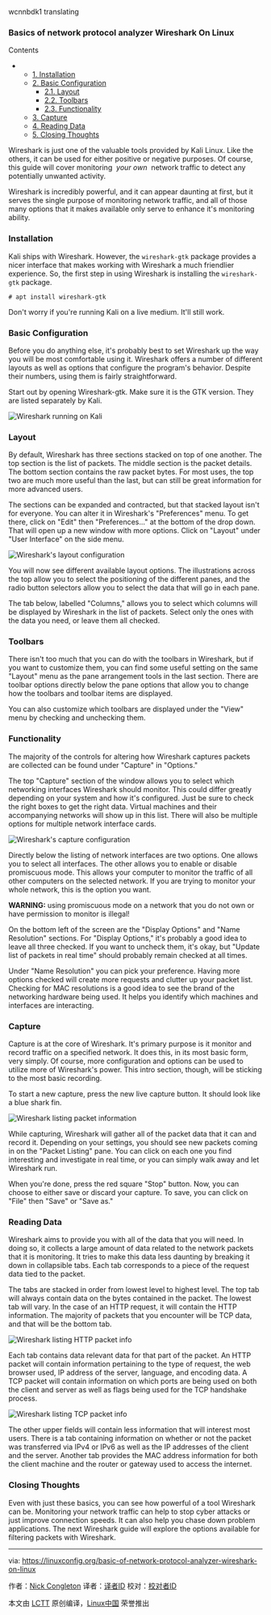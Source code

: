 wcnnbdk1 translating
### Basics of network protocol analyzer Wireshark On Linux


Contents

*   *   [1. Installation][4]
    *   [2. Basic Configuration][5]
        *   [2.1. Layout][1]
        *   [2.2. Toolbars][2]
        *   [2.3. Functionality][3]
    *   [3. Capture][6]
    *   [4. Reading Data][7]
    *   [5. Closing Thoughts][8]

Wireshark is just one of the valuable tools provided by Kali Linux. Like the others, it can be used for either positive or negative purposes. Of course, this guide will cover monitoring  _your own_  network traffic to detect any potentially unwanted activity. 

Wireshark is incredibly powerful, and it can appear daunting at first, but it serves the single purpose of monitoring network traffic, and all of those many options that it makes available only serve to enhance it's monitoring ability.

### Installation

Kali ships with Wireshark. However, the `wireshark-gtk` package provides a nicer interface that makes working with Wireshark a much friendlier experience. So, the first step in using Wireshark is installing the `wireshark-gtk` package.
```
# apt install wireshark-gtk
```
Don't worry if you're running Kali on a live medium. It'll still work.

### Basic Configuration

Before you do anything else, it's probably best to set Wireshark up the way you will be most comfortable using it. Wireshark offers a number of different layouts as well as options that configure the program's behavior. Despite their numbers, using them is fairly straightforward. 

Start out by opening Wireshark-gtk. Make sure it is the GTK version. They are listed separately by Kali.


 ![Wireshark running on Kali](https://linuxconfig.org/images/wireshark-start.jpg?58a2b879) 


### Layout

By default, Wireshark has three sections stacked on top of one another. The top section is the list of packets. The middle section is the packet details. The bottom section contains the raw packet bytes. For most uses, the top two are much more useful than the last, but can still be great information for more advanced users. 

The sections can be expanded and contracted, but that stacked layout isn't for everyone. You can alter it in Wireshark's "Preferences" menu. To get there, click on "Edit" then "Preferences..." at the bottom of the drop down. That will open up a new window with more options. Click on "Layout" under "User Interface" on the side menu. 


 ![Wireshark's layout configuration](https://linuxconfig.org/images/wireshark-layouts.jpg?58a2b879) 


You will now see different available layout options. The illustrations across the top allow you to select the positioning of the different panes, and the radio button selectors allow you to select the data that will go in each pane. 

The tab below, labelled "Columns," allows you to select which columns will be displayed by Wireshark in the list of packets. Select only the ones with the data you need, or leave them all checked.

### Toolbars

There isn't too much that you can do with the toolbars in Wireshark, but if you want to customize them, you can find some useful setting on the same "Layout" menu as the pane arrangement tools in the last section. There are toolbar options directly below the pane options that allow you to change how the toolbars and toolbar items are displayed. 

You can also customize which toolbars are displayed under the "View" menu by checking and unchecking them.

### Functionality

The majority of the controls for altering how Wireshark captures packets are collected can be found under "Capture" in "Options." 

The top "Capture" section of the window allows you to select which networking interfaces Wireshark should monitor. This could differ greatly depending on your system and how it's configured. Just be sure to check the right boxes to get the right data. Virtual machines and their accompanying networks will show up in this list. There will also be multiple options for multiple network interface cards. 


 ![Wireshark's capture configuration](https://linuxconfig.org/images/wireshark-capture-config.jpg?58a2b879) 


Directly below the listing of network interfaces are two options. One allows you to select all interfaces. The other allows you to enable or disable promiscuous mode. This allows your computer to monitor the traffic of all other computers on the selected network. If you are trying to monitor your whole network, this is the option you want. 

**WARNING:** using promiscuous mode on a network that you do not own or have permission to monitor is illegal! 

On the bottom left of the screen are the "Display Options" and "Name Resolution" sections. For "Display Options," it's probably a good idea to leave all three checked. If you want to uncheck them, it's okay, but "Update list of packets in real time" should probably remain checked at all times. 

Under "Name Resolution" you can pick your preference. Having more options checked will create more requests and clutter up your packet list. Checking for MAC resolutions is a good idea to see the brand of the networking hardware being used. It helps you identify which machines and interfaces are interacting.

### Capture

Capture is at the core of Wireshark. It's primary purpose is it monitor and record traffic on a specified network. It does this, in its most basic form, very simply. Of course, more configuration and options can be used to utilize more of Wireshark's power. This intro section, though, will be sticking to the most basic recording. 

To start a new capture, press the new live capture button. It should look like a blue shark fin. 


 ![Wireshark listing packet information](https://linuxconfig.org/images/wireshark-packet-list.jpg?58a2b879) 


While capturing, Wireshark will gather all of the packet data that it can and record it. Depending on your settings, you should see new packets coming in on the "Packet Listing" pane. You can click on each one you find interesting and investigate in real time, or you can simply walk away and let Wireshark run. 

When you're done, press the red square "Stop" button. Now, you can choose to either save or discard your capture. To save, you can click on "File" then "Save" or "Save as."

### Reading Data

Wireshark aims to provide you with all of the data that you will need. In doing so, it collects a large amount of data related to the network packets that it is monitoring. It tries to make this data less daunting by breaking it down in collapsible tabs. Each tab corresponds to a piece of the request data tied to the packet. 

The tabs are stacked in order from lowest level to highest level. The top tab will always contain data on the bytes contained in the packet. The lowest tab will vary. In the case of an HTTP request, it will contain the HTTP information. The majority of packets that you encounter will be TCP data, and that will be the bottom tab. 


 ![Wireshark listing HTTP packet info](https://linuxconfig.org/images/wireshark-packet-info-http.jpg?58a2b879) 


Each tab contains data relevant data for that part of the packet. An HTTP packet will contain information pertaining to the type of request, the web browser used, IP address of the server, language, and encoding data. A TCP packet will contain information on which ports are being used on both the client and server as well as flags being used for the TCP handshake process. 


 ![Wireshark listing TCP packet info](https://linuxconfig.org/images/wireshark-packet-info-tcp.jpg?58a2b879) 


The other upper fields will contain less information that will interest most users. There is a tab containing information on whether or not the packet was transferred via IPv4 or IPv6 as well as the IP addresses of the client and the server. Another tab provides the MAC address information for both the client machine and the router or gateway used to access the internet.

### Closing Thoughts

Even with just these basics, you can see how powerful of a tool Wireshark can be. Monitoring your network traffic can help to stop cyber attacks or just improve connection speeds. It can also help you chase down problem applications. The next Wireshark guide will explore the options available for filtering packets with Wireshark.

--------------------------------------------------------------------------------

via: https://linuxconfig.org/basic-of-network-protocol-analyzer-wireshark-on-linux

作者：[Nick Congleton][a]
译者：[译者ID](https://github.com/译者ID)
校对：[校对者ID](https://github.com/校对者ID)

本文由 [LCTT](https://github.com/LCTT/TranslateProject) 原创编译，[Linux中国](https://linux.cn/) 荣誉推出

[a]:https://linuxconfig.org/basic-of-network-protocol-analyzer-wireshark-on-linux
[1]:https://linuxconfig.org/basic-of-network-protocol-analyzer-wireshark-on-linux#h2-1-layout
[2]:https://linuxconfig.org/basic-of-network-protocol-analyzer-wireshark-on-linux#h2-2-toolbars
[3]:https://linuxconfig.org/basic-of-network-protocol-analyzer-wireshark-on-linux#h2-3-functionality
[4]:https://linuxconfig.org/basic-of-network-protocol-analyzer-wireshark-on-linux#h1-installation
[5]:https://linuxconfig.org/basic-of-network-protocol-analyzer-wireshark-on-linux#h2-basic-configuration
[6]:https://linuxconfig.org/basic-of-network-protocol-analyzer-wireshark-on-linux#h3-capture
[7]:https://linuxconfig.org/basic-of-network-protocol-analyzer-wireshark-on-linux#h4-reading-data
[8]:https://linuxconfig.org/basic-of-network-protocol-analyzer-wireshark-on-linux#h5-closing-thoughts
